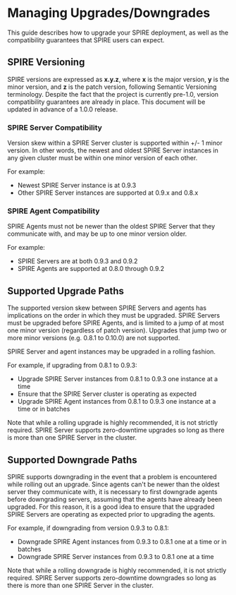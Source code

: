 # Managing Upgrades/Downgrades
This guide describes how to upgrade your SPIRE deployment, as well as the compatibility guarantees that SPIRE users can expect.

## SPIRE Versioning
SPIRE versions are expressed as **x.y.z**, where **x** is the major version, **y** is the minor version, and **z** is the patch version, following Semantic Versioning terminology. Despite the fact that the project is currently pre-1.0, version compatibility guarantees are already in place. This document will be updated in advance of a 1.0.0 release.

### SPIRE Server Compatibility
Version skew within a SPIRE Server cluster is supported within +/- 1 minor version. In other words, the newest and oldest SPIRE Server instances in any given cluster must be within one minor version of each other.

For example:
* Newest SPIRE Server instance is at 0.9.3
* Other SPIRE Server instances are supported at 0.9.x and 0.8.x

### SPIRE Agent Compatibility
SPIRE Agents must not be newer than the oldest SPIRE Server that they communicate with, and may be up to one minor version older.

For example:
* SPIRE Servers are at both 0.9.3 and 0.9.2
* SPIRE Agents are supported at 0.8.0 through 0.9.2

## Supported Upgrade Paths

The supported version skew between SPIRE Servers and agents has implications on the order in which they must be upgraded. SPIRE Servers must be upgraded before SPIRE Agents, and is limited to a jump of at most one minor version (regardless of patch version). Upgrades that jump two or more minor versions (e.g. 0.8.1 to 0.10.0) are not supported.

SPIRE Server and agent instances may be upgraded in a rolling fashion.

For example, if upgrading from 0.8.1 to 0.9.3:
* Upgrade SPIRE Server instances from 0.8.1 to 0.9.3 one instance at a time
* Ensure that the SPIRE Server cluster is operating as expected
* Upgrade SPIRE Agent instances from 0.8.1 to 0.9.3 one instance at a time or in batches

Note that while a rolling upgrade is highly recommended, it is not strictly required. SPIRE Server supports zero-downtime upgrades so long as there is more than one SPIRE Server in the cluster.

## Supported Downgrade Paths

SPIRE supports downgrading in the event that a problem is encountered while rolling out an upgrade. Since agents can't be newer than the oldest server they communicate with, it is necessary to first downgrade agents before downgrading servers, assuming that the agents have already been upgraded. For this reason, it is a good idea to ensure that the upgraded SPIRE Servers are operating as expected prior to upgrading the agents.

For example, if downgrading from version 0.9.3 to 0.8.1:
* Downgrade SPIRE Agent instances from 0.9.3 to 0.8.1 one at a time or in batches
* Downgrade SPIRE Server instances from 0.9.3 to 0.8.1 one at a time

Note that while a rolling downgrade is highly recommended, it is not strictly required. SPIRE Server supports zero-downtime downgrades so long as there is more than one SPIRE Server in the cluster.
